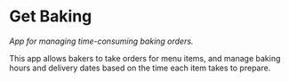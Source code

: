 # Get Baking

*App for managing time-consuming baking orders.*

This app allows bakers to take orders for menu items, and manage baking hours and delivery dates based on the time each item takes to prepare.